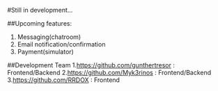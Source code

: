 #Still in development...

##Upcoming features:
1. Messaging(chatroom)
2. Email notification/confirmation
3. Payment(simulator)

##Development Team
1.https://github.com/gunthertresor : Frontend/Backend
2.https://github.com/Myk3rinos : Frontend/Backend
3.https://github.com/RRDOX : Frontend

